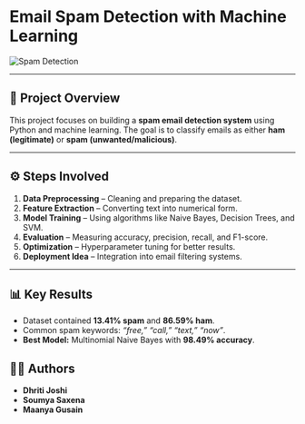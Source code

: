 
# **Email Spam Detection with Machine Learning**

![Spam Detection](https://www.easyspace.com/blog/wp-content/uploads/2019/03/spam-1.png)

---

## **📌 Project Overview**

This project focuses on building a **spam email detection system** using Python and machine learning. The goal is to classify emails as either **ham (legitimate)** or **spam (unwanted/malicious)**.

---

## **⚙️ Steps Involved**

1. **Data Preprocessing** – Cleaning and preparing the dataset.
2. **Feature Extraction** – Converting text into numerical form.
3. **Model Training** – Using algorithms like Naive Bayes, Decision Trees, and SVM.
4. **Evaluation** – Measuring accuracy, precision, recall, and F1-score.
5. **Optimization** – Hyperparameter tuning for better results.
6. **Deployment Idea** – Integration into email filtering systems.

---

## **📊 Key Results**

* Dataset contained **13.41% spam** and **86.59% ham**.
* Common spam keywords: *“free,” “call,” “text,” “now”*.
* **Best Model:** Multinomial Naive Bayes with **98.49% accuracy**.


## **👨‍💻 Authors**

* **Dhriti Joshi**
* **Soumya Saxena**
* **Maanya Gusain**

